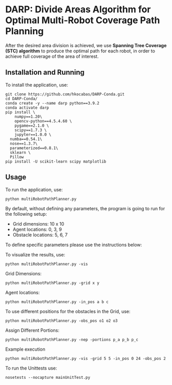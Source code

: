 <!-- https://github.com/alice-st/DARP -->
# DARP: Divide Areas Algorithm for Optimal Multi-Robot Coverage Path Planning

After the desired area division is achieved, we use **Spanning Tree Coverage (STC) algorithm** to produce the optimal path for each robot, in order to achieve full coverage of the area of interest.

## Installation and Running

To install the application, use:
```
git clone https://github.com/hkocabas/DARP-Conda.git
cd DARP-Conda/
conda create -y --name darp python==3.9.2
conda activate darp
pip install \
	numpy==1.20\
	opencv-python==4.5.4.60 \
	pygame==2.1.0 \
	scipy==1.7.3 \
	jupyter==1.0.0 \
  numba==0.54.1\
  nose==1.3.7\
  parameterized==0.8.1\
  sklearn \
  Pillow
pip install -U scikit-learn scipy matplotlib
```

## Usage

To run the application, use:
```
python multiRobotPathPlanner.py
```

By default, without defining any parameters, the program is going to run for the following setup:

- Grid dimensions: 10 x 10
- Agent locations: 0, 3, 9
- Obstacle locations: 5, 6, 7

To define specific parameters please use the instructions below:

To visualize the results, use:
```
python multiRobotPathPlanner.py -vis
```

Grid Dimensions:
```
python multiRobotPathPlanner.py -grid x y
```

Agent locations:
```
python multiRobotPathPlanner.py -in_pos a b c
```

To use different positions for the obstacles in the Grid, use:
```
python multiRobotPathPlanner.py -obs_pos o1 o2 o3
```

Assign Different Portions:
```
python multiRobotPathPlanner.py -nep -portions p_a p_b p_c
```

<!-- where p_a p_b p_c are the portions assigned to Robots a, b and c respectively. Their sum should be equal to 1. (default: 0.2, 0.3, 0.5)

If -nep is activated (set to True), the algorithm runs for not equal territories with 20%, 30% and 50% coverage per robot. Otherwise, the algorithm runs for equal territories with 33,33% coverage per robot.  -->

Example execution
```
python multiRobotPathPlanner.py -vis -grid 5 5 -in_pos 0 24 -obs_pos 2
```

<!-- Using a 20x20 Grid area, four robots with initial positions 10, 32, 99 and 250 and equal portions of the Grid shared between the robots, we obtained the following results:
```
python multiRobotPathPlanner.py -grid 20 20 -in_pos 10 32 99 250 -obs_pos 0 1 2 3 20 21 22 40 41 60 399 398 397 396 379 378 377 359 358 339 148 153 168 173 188 189 190 191 192 193 208 209 210 211 212 213 -vis
``` -->

To run the Unittests use:
```
nosetests --nocapture mainUnitTest.py
```


<!-- ### Assignment Matrix

<p align="center">
  <img width="550" height="550" src="images/DARP.gif">
</p>

### Final coverage paths for all robots

For each robot path has been utilized the mode that results in the minimum number of turns to completely cover its respective sub-region.

<p align="center">
  <img width="550" height="550" src="images/all_modes.png">
</p> -->





<!-- ## Extra Material

Paper: [Zenodo](https://zenodo.org/record/2591050#.YTCvBVtRVH6)

Medium: [Medium](https://medium.com/@athanasios.kapoutsis/darp-divide-areas-algorithm-for-optimal-multi-robot-coverage-path-planning-2fed77b990a3)

GitHub repositories: [Java](https://github.com/athakapo/DARP)

GUI demo: [YouTube](https://www.youtube.com/watch?v=LrGfvma41Ak)

ROS integration: [Wiki](http://wiki.ros.org/area_division) -->
